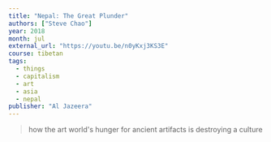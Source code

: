 ```yaml
---
title: "Nepal: The Great Plunder"
authors: ["Steve Chao"]
year: 2018
month: jul
external_url: "https://youtu.be/n0yKxj3KS3E"
course: tibetan
tags:
  - things
  - capitalism
  - art
  - asia
  - nepal
publisher: "Al Jazeera"
---
```


> how the art world's hunger for ancient artifacts is destroying a culture
